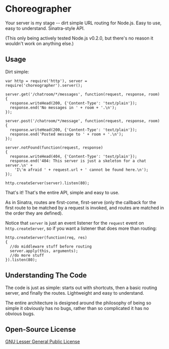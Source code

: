 Choreographer
=============

Your server is my stage -- dirt simple URL routing for Node.js. Easy to use,
easy to understand. Sinatra-style API.

(This only being actively tested Node.js v0.2.0, but there's no reason it
wouldn't work on anything else.)

Usage
-----

Dirt simple:

    var http = require('http'), server = require('choreographer').server();
    
    server.get('/chatroom/*/messages', function(request, response, room)
    {
      response.writeHead(200, {'Content-Type': 'text/plain'});
      response.end('No messages in ' + room + '.\n');
    });
    
    server.post('/chatroom/*/message', function(request, response, room)
    {
      response.writeHead(200, {'Content-Type': 'text/plain'});
      response.end('Posted message to ' + room + '.\n');
    });
    
    server.notFound(function(request, response)
    {
      response.writeHead(404, {'Content-Type': 'text/plain'});
      response.end('404: This server is just a skeleton for a chat server.\n' +
        'I\'m afraid ' + request.url + ' cannot be found here.\n');
    });
    
    http.createServer(server).listen(80);

That's it! That's the entire API, simple and easy to use.

As in Sinatra, routes are first-come, first-serve (only the callback for the
first route to be matched by a request is invoked, and routes are matched in the
order they are defined).

Notice that `server` is just an event listener for the `request` event on
`http.createServer`, so if you want a listener that does more than routing:

    http.createServer(function(req, res)
    {
      //do middleware stuff before routing
      server.apply(this, arguments);
      //do more stuff
    }).listen(80);

Understanding The Code
----------------------

The code is just as simple: starts out with shortcuts, then a basic routing
server, and finally the routes. Lightweight and easy to understand.

The entire architecture is designed around the philosophy of being so simple
it obviously has no bugs, rather than so complicated it has no obvious bugs.

Open-Source License
-------------------

[GNU Lesser General Public License](http://www.gnu.org/licenses/lgpl.html)
